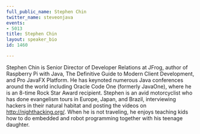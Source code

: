 ```yaml
---
full_public_name: Stephen Chin
twitter_name: steveonjava
events:
- 5013
title: Stephen Chin
layout: speaker_bio
id: 1460

---
```

Stephen Chin is Senior Director of Developer Relations at JFrog, author of Raspberry Pi with Java, The Definitive Guide to Modern Client Development, and Pro JavaFX Platform. He has keynoted numerous Java conferences around the world including Oracle Code One (formerly JavaOne), where he is an 8-time Rock Star Award recipient. Stephen is an avid motorcyclist who has done evangelism tours in Europe, Japan, and Brazil, interviewing hackers in their natural habitat and posting the videos on http://nighthacking.org/. When he is not traveling, he enjoys teaching kids how to do embedded and robot programming together with his teenage daughter.